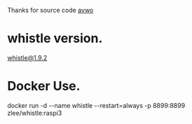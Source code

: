 Thanks for source code
[avwo](https://github.com/avwo/whistle)
# whistle version.
whistle@1.9.2
# Docker Use.
docker run -d --name whistle --restart=always -p 8899:8899 zlee/whistle:raspi3
